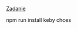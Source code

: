 [Zadanie](https://github.com/kurice/vpwa22/tree/main/semestralny-projekt)

npm run install keby chces